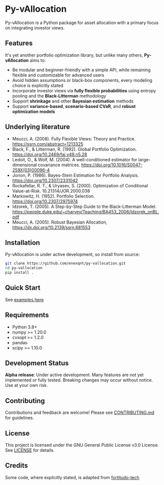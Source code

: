 # Py-vAllocation

Py-vAllocation is a Python package for asset allocation with a primary focus on integrating investor views.

## Features

It's yet another portfolio optimization library, but unlike many others, **Py-vAllocation** aims to:
- Be modular and beginner-friendly with a simple API, while remaining flexible and customizable for advanced users  
- Avoid hidden assumptions or black-box components, every modeling choice is explicitly stated  
- Incorporate investor views via **fully flexible probabilities** using entropy pooling and the **Black-Litterman** methodology  
- Support **shrinkage** and other **Bayesian estimation** methods  
- Support **variance-based**, **scenario-based CVaR**, and **robust optimization models**

## Underlying literature

- Meucci, A. (2008). Fully Flexible Views: Theory and Practice. https://ssrn.com/abstract=1213325
- Black, F., & Litterman, R. (1992). Global Portfolio Optimization. https://doi.org/10.2469/faj.v48.n5.28
- Ledoit, O., & Wolf, M. (2004). A well-conditioned estimator for large-dimensional covariance matrices. https://doi.org/10.1016/S0047-259X(03)00096-4
- Jorion, P. (1986). Bayes-Stein Estimation for Portfolio Analysis. https://doi.org/10.2307/2331042
- Rockafellar, R. T., & Uryasev, S. (2000). Optimization of Conditional Value-at-Risk. 10.21314/JOR.2000.038
- Markowitz, H. (1952). Portfolio Selection. https://doi.org/10.2307/2975974
- Idzorek, T. (2005). A Step-by-Step Guide to the Black-Litterman Model. https://people.duke.edu/~charvey/Teaching/BA453_2006/Idzorek_onBL.pdf
- Meucci, A. (2005). Robust Bayesian Allocation, https://dx.doi.org/10.2139/ssrn.681553

## Installation

Py-vAllocation is under active development, so install from source:

```bash
git clone https://github.com/enexqnt/py-vallocation.git
cd py-vallocation
pip install .
```

## Quick Start

See [examples here](examples/)

## Requirements

- Python 3.8+
- numpy >= 1.20.0
- cvxopt >= 1.2.0
- pandas
- scipy >= 1.10.0

## Development Status

**Alpha release**: Under active development. Many features are not yet implemented or fully tested. Breaking changes may occur without notice. Use at your own risk.

## Contributing

Contributions and feedback are welcome! Please see [CONTRIBUTING.md](CONTRIBUTING.md) for guidelines.

## License

This project is licensed under the GNU General Public License v3.0 License. See [LICENSE](LICENSE) for details.

## Credits

Some code, where explicitly stated, is adapted from [fortitudo-tech](https://github.com/fortitudo-tech/fortitudo.tech)
